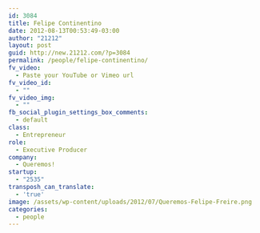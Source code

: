 ```yaml
---
id: 3084
title: Felipe Continentino
date: 2012-08-13T00:53:49-03:00
author: "21212"
layout: post
guid: http://new.21212.com/?p=3084
permalink: /people/felipe-continentino/
fv_video:
  - Paste your YouTube or Vimeo url
fv_video_id:
  - ""
fv_video_img:
  - ""
fb_social_plugin_settings_box_comments:
  - default
class:
  - Entrepreneur
role:
  - Executive Producer
company:
  - Queremos!
startup:
  - "2535"
transposh_can_translate:
  - 'true'
image: /assets/wp-content/uploads/2012/07/Queremos-Felipe-Freire.png
categories:
  - people
---
```

